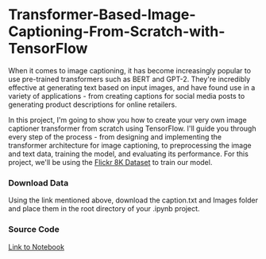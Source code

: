 # Transformer-Based-Image-Captioning-From-Scratch-with-TensorFlow

When it comes to image captioning, it has become increasingly popular to use pre-trained transformers such as BERT and GPT-2. They're incredibly effective at generating text based on input images, and have found use in a variety of applications - from creating captions for social media posts to generating product descriptions for online retailers.

In this project, I'm going to show you how to create your very own image captioner transformer from scratch using TensorFlow. I'll guide you through every step of the process - from designing and implementing the transformer architecture for image captioning, to preprocessing the image and text data, training the model, and evaluating its performance. For this project, we'll be using the [Flickr 8K Dataset](https://www.kaggle.com/datasets/adityajn105/flickr8k) to train our model.

### Download Data

Using the link mentioned above, download the caption.txt and Images folder and place them in the root directory of your .ipynb project.

### Source Code

[Link to Notebook](https://github.com/danplotkin/Transformer-based-Image-Captioning-From-Scratch-with-TensorFlow/blob/main/Image_Captioner.ipynb)

